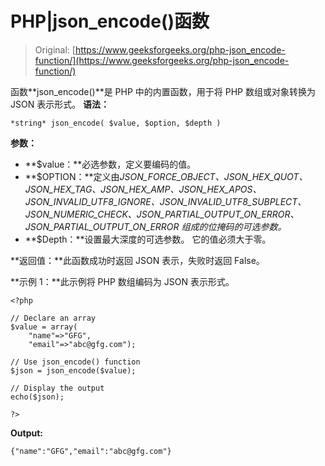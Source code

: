 # PHP|json_encode()函数

> Original: [https://www.geeksforgeeks.org/php-json_encode-function/](https://www.geeksforgeeks.org/php-json_encode-function/)

函数**json_encode()**是 PHP 中的内置函数，用于将 PHP 数组或对象转换为 JSON 表示形式。
**语法：**

```
*string* json_encode( $value, $option, $depth )
```

**参数：**

*   **$value：**必选参数，定义要编码的值。
*   **$OPTION：**定义由*JSON_FORCE_OBJECT、JSON_HEX_QUOT、JSON_HEX_TAG、JSON_HEX_AMP、JSON_HEX_APOS、JSON_INVALID_UTF8_IGNORE、JSON_INVALID_UTF8_SUBPLECT、JSON_NUMERIC_CHECK、JSON_PARTIAL_OUTPUT_ON_ERROR、JSON_PARTIAL_OUTPUT_ON_ERROR 组成的位掩码的可选参数。*
*   **$Depth：**设置最大深度的可选参数。 它的值必须大于零。

**返回值：**此函数成功时返回 JSON 表示，失败时返回 False。

**示例 1：**此示例将 PHP 数组编码为 JSON 表示形式。

```
<?php

// Declare an array 
$value = array(
    "name"=>"GFG",
    "email"=>"abc@gfg.com");

// Use json_encode() function
$json = json_encode($value);

// Display the output
echo($json);

?>
```

**Output:**

```
{"name":"GFG","email":"abc@gfg.com"}

```